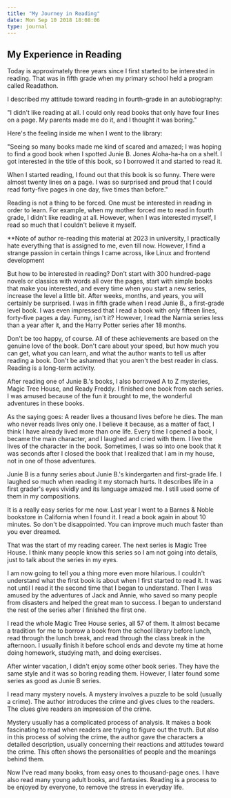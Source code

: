 ```yaml
---
title: "My Journey in Reading"
date: Mon Sep 10 2018 18:08:06
type: journal
---
```

## My Experience in Reading

Today is approximately three years since I first started to be
interested in reading. That was in fifth grade when my primary school
held a program called Readathon.

I described my attitude toward reading in fourth-grade in an
autobiography:

"I didn't like reading at all. I could only read books that only have
four lines on a page. My parents made me do it, and I thought it was
boring."

Here's the feeling inside me when I went to the library:

"Seeing so many books made me kind of scared and amazed; I was hoping to
find a good book when I spotted Junie B. Jones Aloha-ha-ha on a shelf. I
got interested in the title of this book, so I borrowed it and started
to read it.

When I started reading, I found out that this book is so funny. There
were almost twenty lines on a page. I was so surprised and proud that I
could read forty-five pages in one day, five times than before."

Reading is not a thing to be forced. One must be interested in reading
in order to learn. For example, when my mother forced me to read in
fourth grade, I didn't like reading at all. However, when I was
interested myself, I read so much that I couldn't believe it myself.

\*\*Note of author re-reading this material at 2023 in university, I
practically hate everything that is assigned to me, even till now.
However, I find a strange passion in certain things I came across, like
Linux and frontend development

But how to be interested in reading? Don't start with 300 hundred-page
novels or classics with words all over the pages, start with simple
books that make you interested, and every time when you start a new
series, increase the level a little bit. After weeks, months, and years,
you will certainly be surprised. I was in fifth grade when I read Junie
B., a first-grade level book. I was even impressed that I read a book
with only fifteen lines, forty-five pages a day. Funny, isn't it?
However, I read the Narnia series less than a year after it, and the
Harry Potter series after 18 months.

Don't be too happy, of course. All of these achievements are based on
the genuine love of the book. Don't care about your speed, but how much
you can get, what you can learn, and what the author wants to tell us
after reading a book. Don't be ashamed that you aren't the best reader
in class. Reading is a long-term activity.

After reading one of Junie B.'s books, I also borrowed A to Z mysteries,
Magic Tree House, and Ready Freddy. I finished one book from each
series. I was amused because of the fun it brought to me, the wonderful
adventures in these books.

As the saying goes: A reader lives a thousand lives before he dies. The
man who never reads lives only one. I believe it because, as a matter of
fact, I think I have already lived more than one life. Every time I
opened a book, I became the main character, and I laughed and cried with
them. I live the lives of the character in the book. Sometimes, I was so
into one book that it was seconds after I closed the book that I
realized that I am in my house, not in one of those adventures.

Junie B is a funny series about Junie B.'s kindergarten and first-grade
life. I laughed so much when reading it my stomach hurts. It describes
life in a first grader's eyes vividly and its language amazed me. I
still used some of them in my compositions.

It is a really easy series for me now. Last year I went to a Barnes &
Noble bookstore in California when I found it. I read a book again in
about 10 minutes. So don't be disappointed. You can improve much much
faster than you ever dreamed.

That was the start of my reading career. The next series is Magic Tree
House. I think many people know this series so I am not going into
details, just to talk about the series in my eyes.

I am now going to tell you a thing more even more hilarious. I couldn't
understand what the first book is about when I first started to read it.
It was not until I read it the second time that I began to understand.
Then I was amused by the adventures of Jack and Annie, who saved so many
people from disasters and helped the great man to success. I began to
understand the rest of the series after I finished the first one.

I read the whole Magic Tree House series, all 57 of them. It almost
became a tradition for me to borrow a book from the school library
before lunch, read through the lunch break, and read through the class
break in the afternoon. I usually finish it before school ends and
devote my time at home doing homework, studying math, and doing
exercises.

After winter vacation, I didn't enjoy some other book series. They have
the same style and it was so boring reading them. However, I later found
some series as good as Junie B series.

I read many mystery novels. A mystery involves a puzzle to be sold
(usually a crime). The author introduces the crime and gives clues to
the readers. The clues give readers an impression of the crime.

Mystery usually has a complicated process of analysis. It makes a book
fascinating to read when readers are trying to figure out the truth. But
also in this process of solving the crime, the author gave the
characters a detailed description, usually concerning their reactions
and attitudes toward the crime. This often shows the personalities of
people and the meanings behind them.

Now I've read many books, from easy ones to thousand-page ones. I have
also read many young adult books, and fantasies. Reading is a process to
be enjoyed by everyone, to remove the stress in everyday life.
